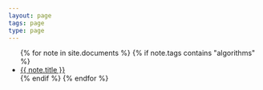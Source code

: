 ```yaml
---
layout: page
tags: page
type: page 
---
```


<!-- {% assign sorted = site.algorithms | sort: 'title' %}
<ul>
    {% for p in sorted  %}
        <li>
            <a href="{{ p.url }}">{{ p.title }}</a>
        </li>
    {% endfor %}
</ul> -->

<ul>
{% for note in site.documents %}
{% if note.tags contains "algorithms" %}
<li>
    <a href="{{ note.url }}">{{ note.title  }}</a>
</li>
{% endif %}
{% endfor %}
</ul>